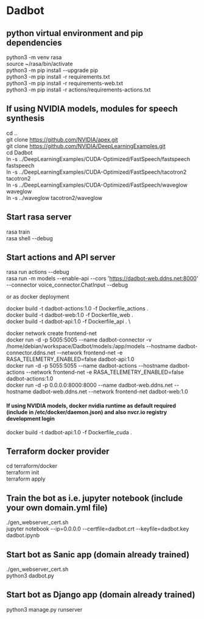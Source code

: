 # Dadbot

## python virtual environment and pip dependencies
python3 -m venv rasa\
source ~/rasa/bin/activate\
python3 -m pip install --upgrade pip\
python3 -m pip install -r requirements.txt\
python3 -m pip install -r requirements-web.txt\
python3 -m pip install -r actions/requirements-actions.txt

## If using NVIDIA models, modules for speech synthesis
cd ..\
git clone https://github.com/NVIDIA/apex.git \
git clone https://github.com/NVIDIA/DeepLearningExamples.git \
cd Dadbot\
ln -s ../DeepLearningExamples/CUDA-Optimized/FastSpeech/fastspeech fastspeech\
ln -s ../DeepLearningExamples/CUDA-Optimized/FastSpeech/tacotron2 tacotron2\
ln -s ../DeepLearningExamples/CUDA-Optimized/FastSpeech/waveglow waveglow\
ln -s ../waveglow tacotron2/waveglow

## Start rasa server
rasa train\
rasa shell --debug

## Start actions and API server
rasa run actions --debug\
rasa run -m models --enable-api --cors 'https://dadbot-web.ddns.net:8000' --connector voice_connector.ChatInput --debug

or as docker deployment

docker build -t dadbot-actions:1.0 -f Dockerfile_actions . \
docker build -t dadbot-web:1.0 -f Dockerfile_web . \
docker build -t dadbot-api:1.0 -f Dockerfile_api . \

docker network create frontend-net\
docker run -d -p 5005:5005 --name dadbot-connector -v /home/debian/workspace/Dadbot/models:/app/models --hostname dadbot-connector.ddns.net --network frontend-net -e RASA_TELEMETRY_ENABLED=false dadbot-api:1.0\
docker run -d -p 5055:5055 --name dadbot-actions --hostname dadbot-actions --network frontend-net -e RASA_TELEMETRY_ENABLED=false dadbot-actions:1.0\
docker run -d -p 0.0.0.0:8000:8000 --name dadbot-web.ddns.net --hostname dadbot-web.ddns.net --network frontend-net dadbot-web:1.0

#### If using NVIDIA models, docker nvidia runtime as default required (include in /etc/docker/daemon.json) and also nvcr.io registry development login
docker build -t dadbot-api:1.0 -f Dockerfile_cuda .

## Terraform docker provider
cd terraform/docker\
terraform init\
terraform apply

## Train the bot as i.e. jupyter notebook (include your own domain.yml file) 
./gen_webserver_cert.sh\
jupyter notebook --ip=0.0.0.0 --certfile=dadbot.crt --keyfile=dadbot.key dadbot.ipynb

## Start bot as Sanic app (domain already trained)
./gen_webserver_cert.sh\
python3 dadbot.py

## Start bot as Django app (domain already trained)
python3 manage.py runserver
